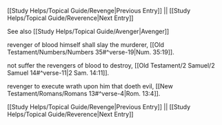 [[Study Helps/Topical Guide/Revenge|Previous Entry]]  ||  [[Study Helps/Topical Guide/Reverence|Next Entry]]

 See also [[Study Helps/Topical Guide/Avenger|Avenger]]

 revenger of blood himself shall slay the murderer, [[Old Testament/Numbers/Numbers 35#^verse-19|Num. 35:19]].

 not suffer the revengers of blood to destroy, [[Old Testament/2 Samuel/2 Samuel 14#^verse-11|2 Sam. 14:11]].

 revenger to execute wrath upon him that doeth evil, [[New Testament/Romans/Romans 13#^verse-4|Rom. 13:4]].

[[Study Helps/Topical Guide/Revenge|Previous Entry]]  ||  [[Study Helps/Topical Guide/Reverence|Next Entry]]